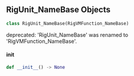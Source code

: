 ## RigUnit_NameBase Objects

```python
class RigUnit_NameBase(RigVMFunction_NameBase)
```

deprecated: 'RigUnit_NameBase' was renamed to 'RigVMFunction_NameBase'.

<a id="unreal.RigUnit_NameBase.__init__"></a>

#### __init__

```python
def __init__() -> None
```

<a id="unreal.RigVMFunction_NameConcat"></a>